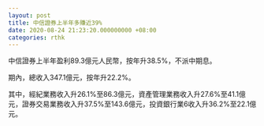 ```yaml
---
layout: post
title: 中信證券上半年多賺近39%
date: 2020-08-24 21:23:20.000000000 +08:00
categories: rthk
---
```


中信證券上半年盈利89.3億元人民幣，按年升38.5%，不派中期息。

期內，總收入347.1億元，按年升22.2%。

其中，經紀業務收入升26.1%至86.3億元，資產管理業務收入升27.6%至41.1億元，證券交易業務收入升37.5%至143.6億元，投資銀行業6收入升36.2%至22.1億元。
